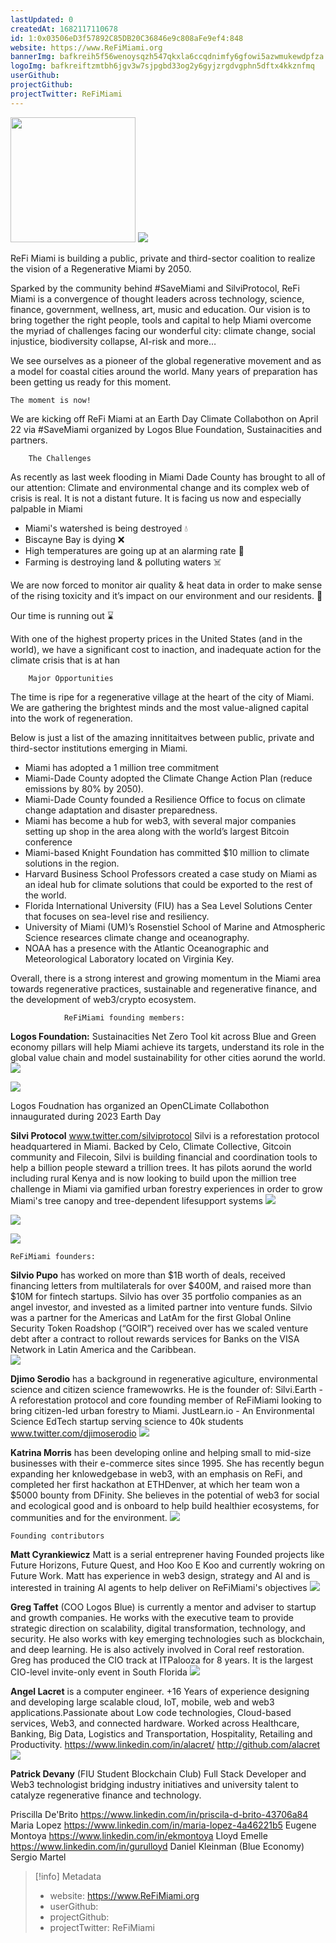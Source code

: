 ```yaml
---
lastUpdated: 0
createdAt: 1682117110678
id: 1:0x03506eD3f57892C85DB20C36846e9c808aFe9ef4:848
website: https://www.ReFiMiami.org
bannerImg: bafkreih5f56wenoysqzh547qkxla6ccqdnimfy6gfowi5azwmukewdpfza
logoImg: bafkreiftzmtbh6jgv3w7sjpgbd33og2y6gyjzrgdvgphn5dftx4kkznfmq
userGithub:
projectGithub:
projectTwitter: ReFiMiami
---
```


<img style="width: 200px" src="https://ipfs-grants-stack.gitcoin.co/ipfs/bafkreiftzmtbh6jgv3w7sjpgbd33og2y6gyjzrgdvgphn5dftx4kkznfmq">

<img src="https://ipfs-grants-stack.gitcoin.co/ipfs/bafkreih5f56wenoysqzh547qkxla6ccqdnimfy6gfowi5azwmukewdpfza">

ReFi Miami is building a public, private and third-sector coalition to realize the vision of a Regenerative Miami by 2050. 

Sparked by the community behind #SaveMiami and SilviProtocol, ReFi Miami is a convergence of thought leaders across technology, science, finance, government, wellness, art, music and education. Our vision is to bring together the right people, tools and capital to help Miami overcome the myriad of challenges facing our wonderful city: climate change, social injustice, biodiversity collapse, AI-risk and more…

We see ourselves as a pioneer of the global regenerative movement and as a model for coastal cities around the world. Many years of preparation has been getting us ready for this moment.

    The moment is now!

We are kicking off ReFi Miami at an Earth Day Climate Collabothon on April 22 via #SaveMiami organized by Logos Blue Foundation, Sustainacities and partners.

        The Challenges

As recently as last week flooding in Miami Dade County has brought to all of our attention: Climate and environmental change and its complex web of crisis is real. It is not a distant future. It is facing us now and especially palpable in Miami

- Miami's watershed is being destroyed 💧
- Biscayne Bay is dying ❌
- High temperatures are going up at an alarming rate 🥵
- Farming is destroying land & polluting waters ☠️

We are now forced to monitor air quality & heat data in order to make sense of the rising toxicity and it’s impact on our environment and our residents. 🤢

Our time is running out ⌛️

With one of the highest property prices in the United States (and in the world), we have a significant cost to inaction, and inadequate action for the climate crisis that is at han

        Major Opportunities

The time is ripe for a regenerative village at the heart of the city of Miami. We are gathering the brightest minds and the most value-aligned capital into the work of regeneration.

Below is just a list of the amazing innititaitves between public, private and third-sector institutions emerging in Miami. 


- Miami has adopted a 1 million tree commitment
- Miami-Dade County adopted the Climate Change Action Plan (reduce emissions by 80% by 2050).
- Miami-Dade County founded a Resilience Office to focus on climate change adaptation and disaster preparedness.
- Miami has become a hub for web3, with several major companies setting up shop in the area along with the world’s largest Bitcoin conference
- Miami-based Knight Foundation has committed $10 million to climate solutions in the region.
- Harvard Business School Professors created a case study on Miami as an ideal hub for climate solutions that could be exported to the rest of the world.
- Florida International University (FIU) has a Sea Level Solutions Center that focuses on sea-level rise and resiliency.
- University of Miami (UM)’s Rosenstiel School of Marine and Atmospheric Science researces climate change and oceanography.
- NOAA has a presence with the Atlantic Oceanographic and Meteorological Laboratory located on Virginia Key.

Overall, there is a strong interest and growing momentum in the Miami area towards regenerative practices, sustainable and regenerative finance, and the development of web3/crypto ecosystem.

                ReFiMiami founding members:

**Logos Foundation:**
Sustainacities Net Zero Tool kit across Blue and Green economy pillars will help Miami achieve its targets, understand its role in the global value chain and model sustainability for other cities aorund the world. 
![](https://i.imgur.com/qodPTpk.png)


![](https://i.imgur.com/DwMwk43.jpg)

Logos Foudnation has organized an OpenCLimate Collabothon innaugurated during 2023 Earth Day

**Silvi Protocol**
www.twitter.com/silviprotocol 
Silvi is a reforestation protocol headquartered in Miami. Backed by Celo, Climate Collective, Gitcoin community and Filecoin, Silvi is building financial and coordination tools to help a billion people steward a trillion trees. It has pilots aorund the world including rural Kenya and is now looking to build upon the million tree challenge in Miami via gamified urban forestry experiences in order to grow Miami's tree canopy and tree-dependent lifesupport systems 
![](https://i.imgur.com/udeRO1C.png)

![](https://i.imgur.com/LS8FzKV.jpg)

![](https://i.imgur.com/spUwbHO.png)


    ReFiMiami founders:

**Silvio Pupo** has worked on more than $1B worth of deals, received financing letters from multilaterals for over $400M, and raised more than $10M for fintech startups. Silvio has over 35 portfolio companies as an angel investor, and invested as a limited partner into venture funds. Silvio was a partner for the Americas and LatAm for the first Global Online Security Token Roadshop (“GOIR”) received over has we scaled venture debt after a contract to rollout rewards services for Banks on the VISA Network in Latin America and the Caribbean.  
![](https://i.imgur.com/jWRa3va.png)


**Djimo Serodio** has a background in regenerative agiculture, environmental science and citizen science framewowrks. He is the founder of: 
Silvi.Earth - A reforestation protocol and core founding member of ReFiMiami looking to bring citizen-led urban forestry to Miami.
JustLearn.io - An Environmental Science EdTech startup serving science to 40k students
www.twitter.com/djimoserodio
![](https://i.imgur.com/rF3zYEz.png)




**Katrina Morris** has been developing online and helping small to mid-size businesses with their e-commerce sites since 1995. She has recently begun expanding her knlowedgebase in web3, with an emphasis on ReFi, and  completed her first hackathon at ETHDenver, at which her team won a $5000 bounty from DFinity. She believes in the potential of web3 for social and ecological good and is onboard to help build healthier ecosystems, for communities and for the environment.
![](https://i.imgur.com/F2KOAwg.jpg)


    Founding contributors

**Matt Cyrankiewicz**
Matt is a serial entreprener having Founded projects like Future Horizons, Future Quest, and Hoo Koo E Koo and currently wokring on Future Work. Matt has experience in web3 design, strategy and AI and is interested in training AI agents to help deliver on ReFiMiami's objectives
![](https://i.imgur.com/VyvZ0cq.png)

**Greg Taffet** (COO Logos Blue) is currently a mentor and adviser to startup and growth companies.  He works with the executive team to provide strategic direction on scalability, digital transformation, technology, and security.  He also works with key emerging technologies such as blockchain, and deep learning. He is also actively involved in Coral reef restoration. Greg has produced the CIO track at ITPalooza for 8 years.  It is the largest CIO-level invite-only event in South Florida
![](https://i.imgur.com/CKTXT4G.jpg)

**Angel Lacret** is a computer engineer. +16 Years of experience designing and developing large scalable cloud, IoT, mobile, web and web3 applications.Passionate about Low code technologies, Cloud-based services, Web3, and connected hardware. Worked across Healthcare, Banking, Big Data, Logistics and Transportation, Hospitality, Retailing and Productivity.
https://www.linkedin.com/in/alacret/
http://github.com/alacret
![](https://i.imgur.com/12zwMIW.jpg)

**Patrick Devany** (FIU Student Blockchain Club) Full Stack Developer and Web3 technologist bridging industry initiatives and university talent to catalyze regenerative finance and technology. 

Priscilla De'Brito https://www.linkedin.com/in/priscila-d-brito-43706a84
Maria Lopez https://www.linkedin.com/in/maria-lopez-4a46221b5
Eugene Montoya https://www.linkedin.com/in/ekmontoya
Lloyd Emelle https://www.linkedin.com/in/gurulloyd
Daniel Kleinman (Blue Economy)
Sergio Martel




> [!info] Metadata
> * website: https://www.ReFiMiami.org
> * userGithub: 
> * projectGithub: 
> * projectTwitter: ReFiMiami